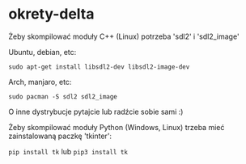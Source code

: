 # okrety-delta
 Żeby skompilować moduły C++ (Linux) potrzeba 'sdl2' i 'sdl2_image'

 Ubuntu, debian, etc:
 
 ```sudo apt-get install libsdl2-dev libsdl2-image-dev```

 Arch, manjaro, etc:

 ```sudo pacman -S sdl2 sdl2_image```

 O inne dystrybucje pytajcie lub radźcie sobie sami :)

 Żeby skompilować moduły Python (Windows, Linux) trzeba mieć zainstalowaną paczkę 'tkinter':

 ```pip install tk```
 lub
 ```pip3 install tk```
 
